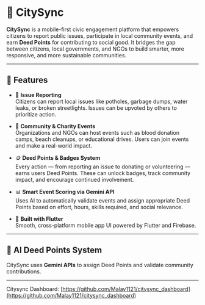 # 🌆 CitySync

**CitySync** is a mobile-first civic engagement platform that empowers citizens to report public
issues, participate in local community events, and earn **Deed Points** for contributing to social
good. It bridges the gap between citizens, local governments, and NGOs to build smarter, more
responsive, and more sustainable communities.

---

## 🚀 Features

- 📍 **Issue Reporting**  
  Citizens can report local issues like potholes, garbage dumps, water leaks, or broken
  streetlights. Issues can be upvoted by others to prioritize action.

- 🤝 **Community & Charity Events**  
  Organizations and NGOs can host events such as blood donation camps, beach cleanups, or
  educational drives. Users can join events and make a real-world impact.

- 🪙 **Deed Points & Badges System**  
  Every action — from reporting an issue to donating or volunteering — earns users Deed Points.
  These can unlock badges, track community impact, and encourage continued involvement.

- 📊 **Smart Event Scoring via Gemini API**  
  Uses AI to automatically validate events and assign appropriate Deed Points based on effort,
  hours, skills required, and social relevance.

- 📱 **Built with Flutter**  
  Smooth, cross-platform mobile app UI powered by Flutter and Firebase.

---

## 🧠 AI Deed Points System

CitySync uses **Gemini APIs** to assign Deed Points and validate community contributions.

---
Citysync
Dashboard: [https://github.com/Malay1121/citysync_dashboard](https://github.com/Malay1121/citysync_dashboard)
